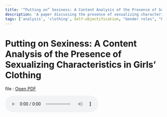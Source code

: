 ```yaml
---
title: '“Putting on” Sexiness: A Content Analysis of the Presence of Sexualizing Characteristics in Girls’ Clothing'
description: 'A paper discussing the presence of sexualizing characteristics in girls clothing'
tags: ['analysis', 'clothing', Self-objectification, "Gender roles", "Femininity", "Sex object", "Content analysis"]
---
```


# Putting on Sexiness: A Content Analysis of the Presence of Sexualizing Characteristics in Girls’ Clothing
file : <a href="research-papers/Putting-on-Sexiness-A-Content-Analysis-of-the-Presence.pdf" target="_blank" rel="noopener noreferrer">Open PDF</a>

<audio controls>
  <source src="https://github.com/SumirSeth/knowledge-base/raw/refs/heads/main/DeepDive-Objectification.mp3" type="audio/mpeg">
Your browser does not support the audio element.
</audio>
